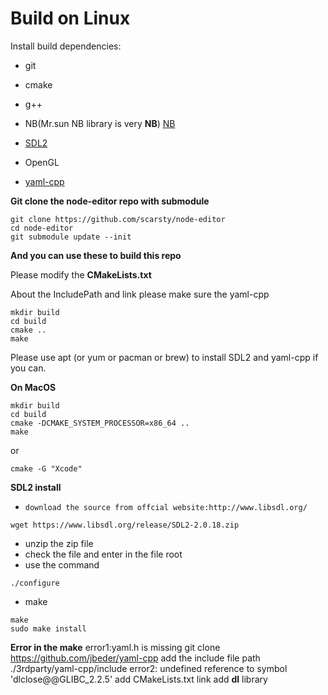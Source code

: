 # Build on Linux

Install build dependencies:

- git
- cmake
- g++
- NB(Mr.sun NB library is very **NB**) [NB](https://github.com/scarsty/nb)
- [SDL2](https://github.com/libsdl-org/SDL)

- OpenGL
- [yaml-cpp](https://github.com/jbeder/yaml-cpp)

**Git clone the node-editor repo with submodule**

```
git clone https://github.com/scarsty/node-editor
cd node-editor
git submodule update --init 
```

**And you can use these to build this repo**

Please modify the **CMakeLists.txt**

About the IncludePath and link please make sure the yaml-cpp 

```
mkdir build
cd build
cmake ..
make
```

Please use apt (or yum or pacman or brew) to install SDL2 and yaml-cpp if you can.

**On MacOS**

```
mkdir build
cd build
cmake -DCMAKE_SYSTEM_PROCESSOR=x86_64 ..
make
```
or
```
cmake -G "Xcode"
```

**SDL2 install**

- `download the source from offcial website:http://www.libsdl.org/`

```
wget https://www.libsdl.org/release/SDL2-2.0.18.zip
```

- unzip the zip file
- check the file and enter in the file root
- use the command

```
./configure
```

- make

```
make 
sudo make install 
```

**Error in the make**
error1:yaml.h is missing
git clone https://github.com/jbeder/yaml-cpp
add the include file path ./3rdparty/yaml-cpp/include
error2:
undefined reference to symbol 'dlclose@@GLIBC_2.2.5'
add CMakeLists.txt link add **dl** library
